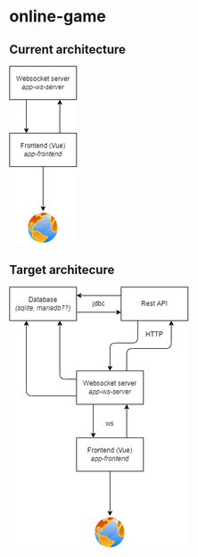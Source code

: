 # online-game

## Current architecture

![Archi](docs/current_archi.png)

## Target architecure

![Archi](docs/target_archi.png)
